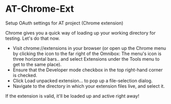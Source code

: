 AT-Chrome-Ext
=============

Setup OAuth settings for AT project (Chrome extension)


Chrome gives you a quick way of loading up your working directory for testing. Let's do that now.

- Visit chrome://extensions in your browser (or open up the Chrome menu by clicking the icon to the far right of the Omnibox: The menu's icon is three horizontal bars.. and select Extensions under the Tools menu to get to the same place).
- Ensure that the Developer mode checkbox in the top right-hand corner is checked.
- Click Load unpacked extension… to pop up a file-selection dialog.
- Navigate to the directory in which your extension files live, and select it.

If the extension is valid, it'll be loaded up and active right away!
